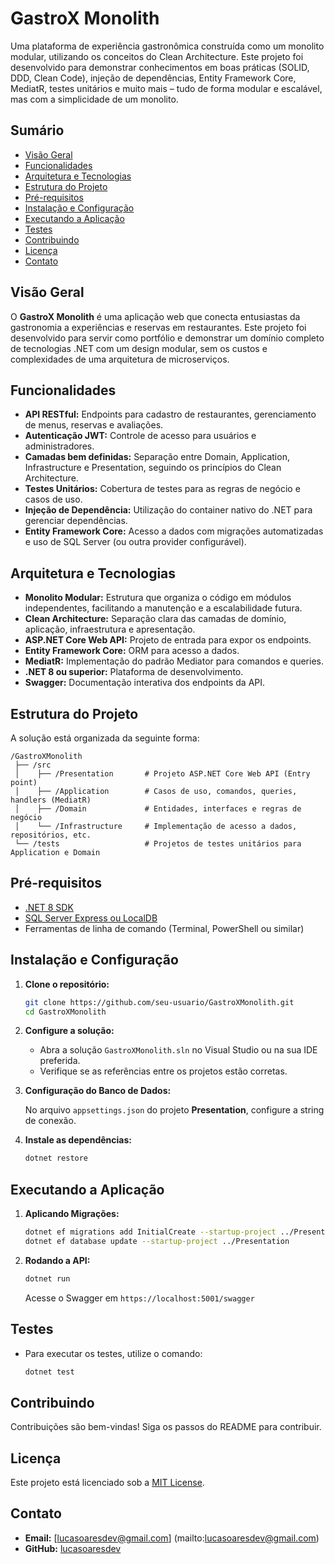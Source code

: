 # GastroX Monolith

Uma plataforma de experiência gastronômica construída como um monolito modular, utilizando os conceitos do Clean Architecture. Este projeto foi desenvolvido para demonstrar conhecimentos em boas práticas (SOLID, DDD, Clean Code), injeção de dependências, Entity Framework Core, MediatR, testes unitários e muito mais – tudo de forma modular e escalável, mas com a simplicidade de um monolito.

## Sumário

- [Visão Geral](#visão-geral)
- [Funcionalidades](#funcionalidades)
- [Arquitetura e Tecnologias](#arquitetura-e-tecnologias)
- [Estrutura do Projeto](#estrutura-do-projeto)
- [Pré-requisitos](#pré-requisitos)
- [Instalação e Configuração](#instalação-e-configuração)
- [Executando a Aplicação](#executando-a-aplicação)
- [Testes](#testes)
- [Contribuindo](#contribuindo)
- [Licença](#licença)
- [Contato](#contato)

## Visão Geral

O **GastroX Monolith** é uma aplicação web que conecta entusiastas da gastronomia a experiências e reservas em restaurantes. Este projeto foi desenvolvido para servir como portfólio e demonstrar um domínio completo de tecnologias .NET com um design modular, sem os custos e complexidades de uma arquitetura de microserviços.

## Funcionalidades

- **API RESTful:** Endpoints para cadastro de restaurantes, gerenciamento de menus, reservas e avaliações.
- **Autenticação JWT:** Controle de acesso para usuários e administradores.
- **Camadas bem definidas:** Separação entre Domain, Application, Infrastructure e Presentation, seguindo os princípios do Clean Architecture.
- **Testes Unitários:** Cobertura de testes para as regras de negócio e casos de uso.
- **Injeção de Dependência:** Utilização do container nativo do .NET para gerenciar dependências.
- **Entity Framework Core:** Acesso a dados com migrações automatizadas e uso de SQL Server (ou outra provider configurável).

## Arquitetura e Tecnologias

- **Monolito Modular:** Estrutura que organiza o código em módulos independentes, facilitando a manutenção e a escalabilidade futura.
- **Clean Architecture:** Separação clara das camadas de domínio, aplicação, infraestrutura e apresentação.
- **ASP.NET Core Web API:** Projeto de entrada para expor os endpoints.
- **Entity Framework Core:** ORM para acesso a dados.
- **MediatR:** Implementação do padrão Mediator para comandos e queries.
- **.NET 8 ou superior:** Plataforma de desenvolvimento.
- **Swagger:** Documentação interativa dos endpoints da API.

## Estrutura do Projeto

A solução está organizada da seguinte forma:

```
/GastroXMonolith
 ├── /src
 │    ├── /Presentation       # Projeto ASP.NET Core Web API (Entry point)
 │    ├── /Application        # Casos de uso, comandos, queries, handlers (MediatR)
 │    ├── /Domain             # Entidades, interfaces e regras de negócio
 │    └── /Infrastructure     # Implementação de acesso a dados, repositórios, etc.
 └── /tests                   # Projetos de testes unitários para Application e Domain
```

## Pré-requisitos

- [.NET 8 SDK](https://dotnet.microsoft.com/download)
- [SQL Server Express ou LocalDB](https://docs.microsoft.com/pt-br/sql/database-engine/configure-windows/sql-server-express-localdb)
- Ferramentas de linha de comando (Terminal, PowerShell ou similar)

## Instalação e Configuração

1. **Clone o repositório:**

   ```bash
   git clone https://github.com/seu-usuario/GastroXMonolith.git
   cd GastroXMonolith
   ```

2. **Configure a solução:**

   - Abra a solução `GastroXMonolith.sln` no Visual Studio ou na sua IDE preferida.
   - Verifique se as referências entre os projetos estão corretas.

3. **Configuração do Banco de Dados:**

   No arquivo `appsettings.json` do projeto **Presentation**, configure a string de conexão.

4. **Instale as dependências:**

   ```bash
   dotnet restore
   ```

## Executando a Aplicação

1. **Aplicando Migrações:**

   ```bash
   dotnet ef migrations add InitialCreate --startup-project ../Presentation --output-dir Persistence/Migrations
   dotnet ef database update --startup-project ../Presentation
   ```

2. **Rodando a API:**

   ```bash
   dotnet run
   ```

   Acesse o Swagger em `https://localhost:5001/swagger`

## Testes

- Para executar os testes, utilize o comando:

  ```bash
  dotnet test
  ```

## Contribuindo

Contribuições são bem-vindas! Siga os passos do README para contribuir.

## Licença

Este projeto está licenciado sob a [MIT License](LICENSE).

## Contato

- **Email:** [lucasoaresdev@gmail.com] (mailto:lucasoaresdev@gmail.com)
- **GitHub:** [lucasoaresdev](https://github.com/lucasoaresdev)

